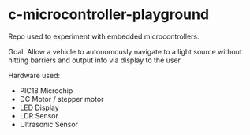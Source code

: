 # c-microcontroller-playground

Repo used to experiment with embedded microcontrollers.

Goal: Allow a vehicle to autonomously navigate to a light source without hitting barriers and output info via display to the user.

Hardware used:
* PIC18 Microchip
* DC Motor / stepper motor
* LED Display
* LDR Sensor
* Ultrasonic Sensor

